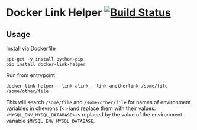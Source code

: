 # Docker Link Helper [![Build Status](https://travis-ci.org/tback/docker-link-helper.svg?branch=master)](https://travis-ci.org/tback/docker-link-helper)

## Usage
Install via Dockerfile
```
apt-get -y install python-pip 
pip install docker-link-helper
```

Run from entrypoint
```
docker-link-helper --link alink --link anotherlink /some/file /some/other/file
```

This will search `/some/file` and `/some/other/file` for names of environment variables in chevrons (<>)and replace
them with their values. `<MYSQL_ENV_MYSQL_DATABASE>` is replaced by the value of the environment variable 
`$MYSQL_ENV_MYSQL_DATABASE`.
